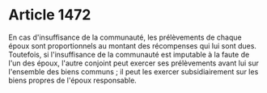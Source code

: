 # Article 1472

En cas d'insuffisance de la communauté, les prélèvements de chaque époux sont proportionnels au montant des récompenses qui lui sont dues.   Toutefois, si l'insuffisance de la communauté est imputable à la faute de l'un des époux, l'autre conjoint peut exercer ses prélèvements avant lui sur l'ensemble des biens communs ; il peut les exercer subsidiairement sur les biens propres de l'époux responsable.